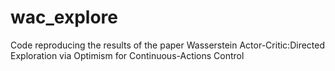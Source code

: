 # wac_explore
Code reproducing the results of the paper Wasserstein Actor-Critic:Directed Exploration via Optimism for Continuous-Actions Control
